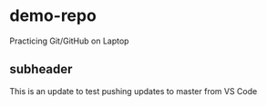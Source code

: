 # demo-repo
Practicing Git/GitHub on Laptop

## subheader
This is an update to test pushing updates to master from VS Code